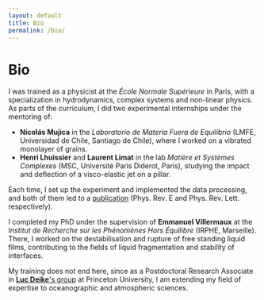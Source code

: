 ```yaml
---
layout: default
title: Bio
permalink: /bio/
---
```


Bio
===


I was trained as a physicist at the *École Normale Supérieure* in Paris, with a specialization in hydrodynamics, complex systems and non-linear physics.
As parts of the curriculum, I did two experimental internships under the mentoring of:

* **Nicolás Mujica** in the *Laboratorio de Materia Fuera de Equilibrio* (LMFE, Universidad de Chile, Santiago de Chile), where I worked on a vibrated monolayer of grains.
* **Henri Lhuissier** and **Laurent Limat** in the lab *Matière et Systèmes Complexes* (MSC, Université Paris Diderot, Paris), studying the impact and deflection of a visco-elastic jet on a pillar. 

Each time, I set up the experiment and implemented the data processing, and both of them led to a [publication](../publications) (Phys. Rev. E and Phys. Rev. Lett. respectively).

I completed my PhD under the supervision of **Emmanuel Villermaux** at the *Institut de Recherche sur les Phénomènes Hors Équilibre* (IRPHE, Marseille).
There, I worked on the destabilisation and rupture of free standing liquid films, contributing to the fields of liquid fragmentation and stability of interfaces.

My training does not end here, since as a Postdoctoral Research Associate in [**Luc Deike**'s group](https://ldeike.princeton.edu) at Princeton University, I am extending my field of expertise to oceanographic and atmospheric sciences.
